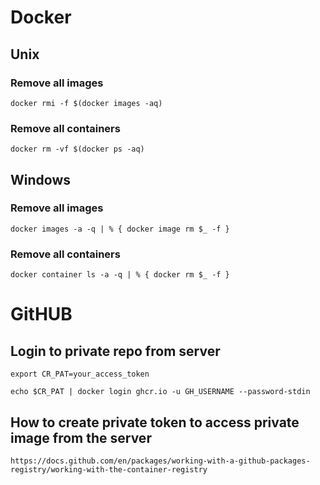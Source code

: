 # Docker
## Unix
### Remove all images 
`docker rmi -f $(docker images -aq)`
### Remove all containers 
`docker rm -vf $(docker ps -aq)`
## Windows
### Remove all images 
`docker images -a -q | % { docker image rm $_ -f }`
### Remove all containers
`docker container ls -a -q | % { docker rm $_ -f }`

# GitHUB
## Login to private repo from server
`export CR_PAT=your_access_token`

`echo $CR_PAT | docker login ghcr.io -u GH_USERNAME --password-stdin`

## How to create private token to access private image from the server
`https://docs.github.com/en/packages/working-with-a-github-packages-registry/working-with-the-container-registry`
